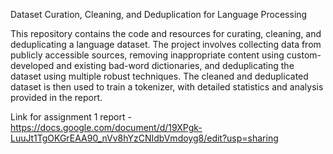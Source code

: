 Dataset Curation, Cleaning, and Deduplication for Language Processing

This repository contains the code and resources for curating, cleaning, and deduplicating a language dataset. The project involves collecting data from publicly accessible sources, removing inappropriate content using custom-developed and existing bad-word dictionaries, and deduplicating the dataset using multiple robust techniques. The cleaned and deduplicated dataset is then used to train a tokenizer, with detailed statistics and analysis provided in the report.

Link for assignment 1 report - https://docs.google.com/document/d/19XPgk-LuuJt1TgOKGrEAA90_nVv8hYzCNIdbVmdoyg8/edit?usp=sharing





